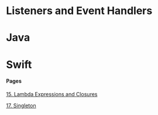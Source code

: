 # Listeners and Event Handlers

# Java


# Swift

#### Pages

[15. Lambda Expressions and Closures](LambdasAndClosures.md)

[17. Singleton](Singleton.md)
